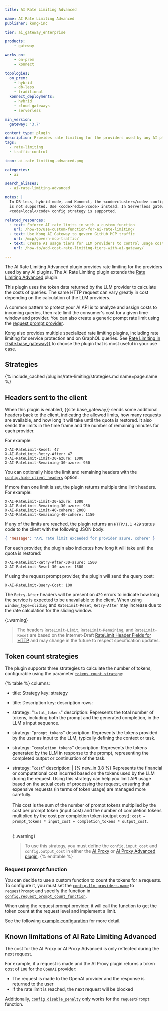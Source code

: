 ```yaml
---
title: AI Rate Limiting Advanced

name: AI Rate Limiting Advanced
publisher: kong-inc

tier: ai_gateway_enterprise

products:
    - gateway

works_on:
    - on-prem
    - konnect

topologies:
  on_prem:
    - hybrid
    - db-less
    - traditional
  konnect_deployments:
    - hybrid
    - cloud-gateways
    - serverless

min_version:
  gateway: '3.7'

content_type: plugin
description: Provides rate limiting for the providers used by any AI plugins.
tags:
  - rate-limiting
  - traffic-control

icon: ai-rate-limiting-advanced.png

categories:
  - ai

search_aliases:
  - ai-rate-limiting-advanced

notes: |
  In DB-less, hybrid mode, and Konnect, the <code>cluster</code> config strategy
  is not supported. Use <code>redis</code> instead. In Serverless gateways only the
  <code>local</code> config strategy is supported.

related_resources:
  - text: Enforce AI rate limits in with a custom function
    url: /how-to/use-custom-function-for-ai-rate-limiting/
  - text: Use Kong AI Gateway to govern GitHub MCP traffic
    url: /mcp/govern-mcp-traffic/
  - text: Create AI usage tiers for LLM providers to control usage cost
    url: /how-to/add-cost-rate-limiting-tiers-with-ai-gateway/

---
```


The AI Rate Limiting Advanced plugin provides rate limiting for the providers used by any AI plugins. The
AI Rate Limiting plugin extends the
[Rate Limiting Advanced](/plugins/rate-limiting-advanced/) plugin.

This plugin uses the token data returned by the LLM provider to calculate the costs of queries.
The same HTTP request can vary greatly in cost depending on the calculation of the
LLM providers.

A common pattern to protect your AI API is to analyze and assign costs to incoming queries, then rate limit the consumer's
cost for a given time window and provider.
You can also create a generic prompt rate limit using the [request prompt provider](#request-prompt-function).

Kong also provides multiple specialized rate limiting plugins, including rate limiting for service protection and on GraphQL queries.
See [Rate Limiting in {{site.base_gateway}}](/gateway/rate-limiting/) to choose the plugin that is most useful in your use case.

## Strategies

{% include_cached /plugins/rate-limiting/strategies.md name=page.name %}

## Headers sent to the client

When this plugin is enabled, {{site.base_gateway}} sends some additional headers back to the client,
indicating the allowed limits, how many requests are available, and how long it will take
until the quota is restored. It also sends the limits in the time frame and the number
of remaining minutes for each provider.

For example:

```plaintext
X-AI-RateLimit-Reset: 47
X-AI-RateLimit-Retry-After: 47
X-AI-RateLimit-Limit-30-azure: 1000
X-AI-RateLimit-Remaining-30-azure: 950
```

You can optionally hide the limit and remaining headers with the [`config.hide_client_headers`](./reference/#schema--config-hide-client-headers) option.

If more than one limit is set, the plugin returns multiple time limit headers.
For example:

```plaintext
X-AI-RateLimit-Limit-30-azure: 1000
X-AI-RateLimit-Remaining-30-azure: 950
X-AI-RateLimit-Limit-40-cohere: 2000
X-AI-RateLimit-Remaining-40-cohere: 1150
```

If any of the limits are reached, the plugin returns an `HTTP/1.1 429` status
code to the client with the following JSON body:

```json
{ "message": "API rate limit exceeded for provider azure, cohere" }
```

For each provider, the plugin also indicates how long it will take until the quota is restored:

```plaintext
X-AI-RateLimit-Retry-After-30-azure: 1500
X-AI-RateLimit-Reset-30-azure: 1500
```

If using the request prompt provider, the plugin will send the query cost:

```plaintext
X-AI-RateLimit-Query-Cost: 100
```

The `Retry-After` headers will be present on `429` errors to indicate how long the service is
expected to be unavailable to the client. When using `window_type=sliding` and `RateLimit-Reset`, `Retry-After`
may increase due to the rate calculation for the sliding window.

{:.warning}
> The headers `RateLimit-Limit`, `RateLimit-Remaining`, and `RateLimit-Reset` are based on the Internet-Draft [RateLimit Header Fields for HTTP](https://datatracker.ietf.org/doc/draft-ietf-httpapi-ratelimit-headers) and may change in the future to respect specification updates.

## Token count strategies

The plugin supports three strategies to calculate the number of tokens, configurable using the parameter [`tokens_count_strategy`](./reference/#schema--config-tokens-count-strategy):

{% table %}
columns:
  - title: Strategy
    key: strategy
  - title: Description
    key: description
rows:
  - strategy: "`total_tokens`"
    description: Represents the total number of tokens, including both the prompt and the generated completion, in the LLM's input sequence.
  - strategy: "`prompt_tokens`"
    description: Represents the tokens provided by the user as input to the LLM, typically defining the context or task.
  - strategy: "`completion_tokens`"
    description: Represents the tokens generated by the LLM in response to the prompt, representing the completed output or continuation of the task.
  - strategy: "`cost`"
    description: |
      {% new_in 3.8 %} Represents the financial or computational cost incurred based on the tokens used by the LLM during the request. Using this strategy can help you limit API usage based on the actual costs of processing the request, ensuring that expensive requests (in terms of token usage) are managed more carefully.
      <br><br>
      This cost is the sum of the number of prompt tokens multiplied by the cost per prompt token (input cost) and the number of completion tokens multiplied by the cost per completion token (output cost): `cost = prompt_tokens * input_cost + completion_tokens * output_cost`.
      <br><br>

      {:.warning}
      > To use this strategy, you must define the `config.input_cost` and `config.output_cost` in either the [AI Proxy](/plugins/ai-proxy/) or [AI Proxy Advanced plugin](/plugins/ai-proxy-advanced/).
{% endtable %}

### Request prompt function

You can decide to use a custom function to count the tokens for a requests.
To configure it, you must set the [`config.llm_providers.name`](./reference/#schema--config-llm-providers-name) to `requestPrompt` and specify the function in [`config.request_prompt_count_function`](./reference/#schema--config-request-prompt-count-function).

When using the request prompt provider, it will call the function to get the token count at the request level and implement a limit.

See the following [example configuration](/plugins/ai-rate-limiting-advanced/examples/request-prompt-count-function/) for more detail.

## Known limitations of AI Rate Limiting Advanced

The cost for the AI Proxy or AI Proxy Advanced is only reflected during the next request.

For example, if a request is made and the AI Proxy plugin returns a token cost of `100` for the `OpenAI` provider:
* The request is made to the OpenAI provider and the response is returned to the user
* If the rate limit is reached, the next request will be blocked

Additionally, [`config.disable_penalty`](./reference/#schema--config-disable-penalty) only works for the `requestPrompt` function.